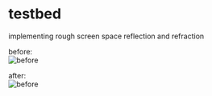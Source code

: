 # testbed

implementing rough screen space reflection and refraction  

before:  
![before](https://raw.github.com/jkevin1/testbed/master/before.png)  

after:  
![before](https://raw.github.com/jkevin1/testbed/master/before.png)

